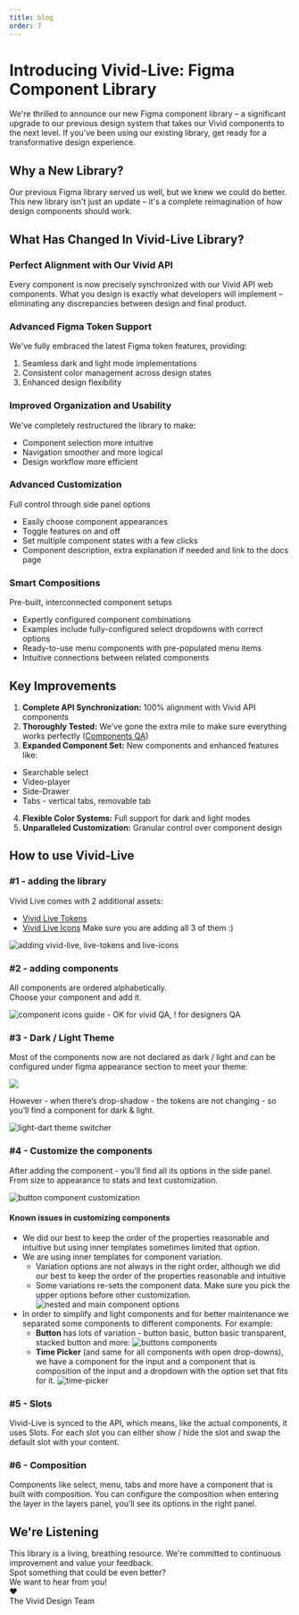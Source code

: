 ```yaml
---
title: blog
order: 7
---
```


# Introducing Vivid-Live: Figma Component Library

We're thrilled to announce our new Figma component library – a significant upgrade to our previous design system that takes our Vivid components to the next level. If you've been using our existing library, get ready for a transformative design experience.

## Why a New Library?

Our previous Figma library served us well, but we knew we could do better. This new library isn't just an update – it's a complete reimagination of how design components should work.

## What Has Changed In Vivid-Live Library?

### Perfect Alignment with Our Vivid API

Every component is now precisely synchronized with our Vivid API web components. What you design is exactly what developers will implement – eliminating any discrepancies between design and final product.

### Advanced Figma Token Support

We've fully embraced the latest Figma token features, providing:

1. Seamless dark and light mode implementations
2. Consistent color management across design states
3. Enhanced design flexibility

### Improved Organization and Usability

We've completely restructured the library to make:

- Component selection more intuitive
- Navigation smoother and more logical
- Design workflow more efficient

### Advanced Customization

Full control through side panel options

- Easily choose component appearances
- Toggle features on and off
- Set multiple component states with a few clicks
- Component description, extra explanation if needed and link to the docs page

### Smart Compositions

Pre-built, interconnected component setups

- Expertly configured component combinations
- Examples include fully-configured select dropdowns with correct options
- Ready-to-use menu components with pre-populated menu items
- Intuitive connections between related components

## Key Improvements

1. **Complete API Synchronization:** 100% alignment with Vivid API components
2. **Thoroughly Tested:** We've gone the extra mile to make sure everything works perfectly ([Components QA](https://docs.google.com/spreadsheets/d/1-R6p9tJa6agJRDUkpfDNZ8kS4bXjfm7YcVZY4KoZAqg/edit?gid=0#gid=0))
3. **Expanded Component Set:** New components and enhanced features like:

- Searchable select
- Video-player
- Side-Drawer
- Tabs - vertical tabs, removable tab

4. **Flexible Color Systems:** Full support for dark and light modes
5. **Unparalleled Customization:** Granular control over component design

## How to use Vivid-Live

### #1 - adding the library

Vivid Live comes with 2 additional assets:

- [Vivid Live Tokens](<(https://www.figma.com/design/l7PH4EhGm3SXH9FJQBBPZG/Vivid-Live-Tokens?node-id=33646-138859&t=AZY0LVVL7Qe15zCI-1)>)
- [Vivid Live Icons](<(https://www.figma.com/design/isdKI406usLCxZ2U8ljDrn/Vivid-Live-Icons?node-id=274-7267&t=YWWxn3L71PA9Hfuf-1)>)
  Make sure you are adding all 3 of them :)

![adding vivid-live, live-tokens and live-icons](../../../../assets/images/blog-images/add-components.png)

### #2 - adding components

All components are ordered alphabetically.  
Choose your component and add it.

![component icons guide - OK for vivid QA, ! for designers QA](../../../../assets/images/blog-images/components-icon.png)

### #3 - Dark / Light Theme

Most of the components now are not declared as dark / light and can be configured under figma appearance section to meet your theme:

![](../../../../assets/images/blog-images/dark-light-switch.png)

However - when there’s drop-shadow - the tokens are not changing - so you’ll find a component for dark & light.

![light-dart theme switcher](../../../../assets/images/blog-images/dark-and-light-variations.png)

### #4 - Customize the components

After adding the component - you’ll find all its options in the side panel.  
From size to appearance to stats and text customization.

![button component customization](../../../../assets/images/blog-images/customize-button.png)

#### Known issues in customizing components

- We did our best to keep the order of the properties reasonable and intuitive but using inner templates sometimes limited that option.
- We are using inner templates for component variation.
  - Variation options are not always in the right order, although we did our best to keep the order of the properties reasonable and intuitive
  - Some variations re-sets the component data. Make sure you pick the upper options before other customization.
    ![nested and main component options](../../../../assets/images/blog-images/nested-options.png)
- In order to simplify and light components and for better maintenance we separated some components to different components. For example:
  - **Button** has lots of variation - button basic, button basic transparent, stacked button and more:
    ![buttons components](../../../../assets/images/blog-images/buttons-components.png)
  - **Time Picker** (and same for all components with open drop-downs), we have a component for the input and a component that is composition of the input and a dropdown with the option set that fits for it.
    ![time-picker](../../../../assets/images/blog-images/time-picker.png)

### #5 - Slots

Vivid-Live is synced to the API, which means, like the actual components, it uses Slots.
For each slot you can either show / hide the slot and swap the default slot with your content.

### #6 - Composition

Components like select, menu, tabs and more have a component that is built with composition.
You can configure the composition when entering the layer in the layers panel, you’ll see its options in the right panel.

## We're Listening

This library is a living, breathing resource. We're committed to continuous improvement and value your feedback.  
Spot something that could be even better?  
We want to hear from you!  
❤  
The Vivid Design Team

